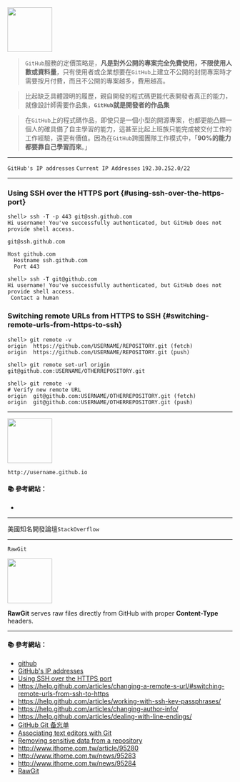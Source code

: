 <img src="https://pbs.twimg.com/profile_images/616309728688238592/pBeeJQDQ_200x200.png" width="100">

> `GitHub`服務的定價策略是，**凡是對外公開的專案完全免費使用，不限使用人數或資料量**，只有使用者或企業想要在`GitHub`上建立不公開的封閉專案時才需要按月付費，而且不公開的專案越多，費用越高。

> 比起缺乏具體證明的履歷，親自開發的程式碼更能代表開發者真正的能力，就像設計師需要作品集，**`GitHub`就是開發者的作品集**

> 在`GitHub`上的程式碼作品，即使只是一個小型的開源專案，也都更能凸顯一個人的確具備了自主學習的能力，這甚至比起上班族只能完成被交付工作的工作經驗，還更有價值。因為在`GitHub`跨國團隊工作模式中，「**90%的能力都要靠自己學習而來**。」




---
`GitHub's IP addresses`
`Current IP Addresses`
`192.30.252.0/22`


---

### Using SSH over the HTTPS port {#using-ssh-over-the-https-port}

```
shell> ssh -T -p 443 git@ssh.github.com
Hi username! You've successfully authenticated, but GitHub does not
provide shell access.
```

`git@ssh.github.com`
```
Host github.com
  Hostname ssh.github.com
  Port 443
```
```
shell> ssh -T git@github.com
Hi username! You've successfully authenticated, but GitHub does not
provide shell access.
 Contact a human
```

### Switching remote URLs from HTTPS to SSH {#switching-remote-urls-from-https-to-ssh}

```
shell> git remote -v
origin  https://github.com/USERNAME/REPOSITORY.git (fetch)
origin  https://github.com/USERNAME/REPOSITORY.git (push)
```

```
shell> git remote set-url origin git@github.com:USERNAME/OTHERREPOSITORY.git
```
```
shell> git remote -v
# Verify new remote URL
origin  git@github.com:USERNAME/OTHERREPOSITORY.git (fetch)
origin  git@github.com:USERNAME/OTHERREPOSITORY.git (push)
```

---

<img src="https://pages.github.com/images/logo.svg" width="100">

`http://username.github.io`

#### :books: 參考網站：
- [](https://pages.github.com/)

---

美國知名開發論壇`StackOverflow`

---

`RawGit`

<img src="http://cdn.rawgit.com/rgrove/rawgit/cdn-20170108/public/img/sushi.png" width="100">

**RawGit** serves raw files directly from GitHub with proper **Content-Type** headers.



---

#### :books: 參考網站：
- [github](https://github.com/)
- [GitHub's IP addresses](https://help.github.com/articles/github-s-ip-addresses/)
- [Using SSH over the HTTPS port](https://help.github.com/articles/using-ssh-over-the-https-port/)
- https://help.github.com/articles/changing-a-remote-s-url/#switching-remote-urls-from-ssh-to-https
- https://help.github.com/articles/working-with-ssh-key-passphrases/
- https://help.github.com/articles/changing-author-info/
- https://help.github.com/articles/dealing-with-line-endings/
- [GitHub Git 备忘单](https://services.github.com/on-demand/downloads/zh_CN/github-git-cheat-sheet/)
- [Associating text editors with Git](https://help.github.com/articles/associating-text-editors-with-git/)
- [Removing sensitive data from a repository](https://help.github.com/articles/removing-sensitive-data-from-a-repository/)
- http://www.ithome.com.tw/article/95280
- http://www.ithome.com.tw/news/95283
- http://www.ithome.com.tw/news/95284
- [RawGit](http://rawgit.com/)
